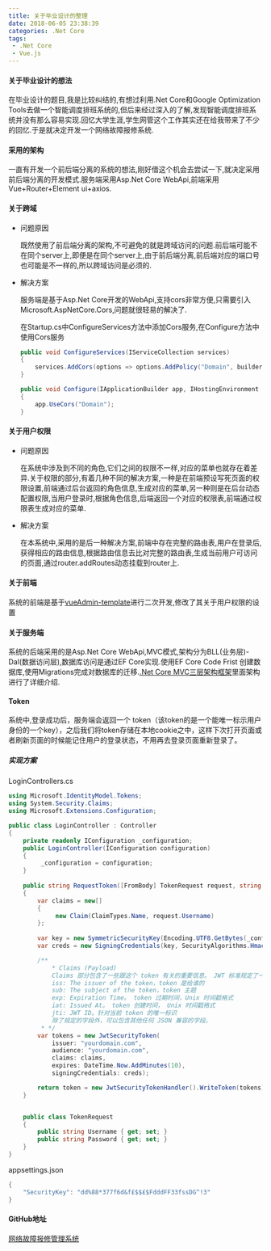 ```yaml
---
title: 关于毕业设计的整理
date: 2018-06-05 23:38:39
categories: .Net Core
tags:
 - .Net Core
 - Vue.js
---
```

#### 关于毕业设计的想法

在毕业设计的题目,我是比较纠结的,有想过利用.Net Core和Google Optimization Tools去做一个智能调度排班系统的,但后来经过深入的了解,发现智能调度排班系统并没有那么容易实现.回忆大学生涯,学生网管这个工作其实还在给我带来了不少的回忆.于是就决定开发一个网络故障报修系统.
<!--more-->

#### 采用的架构

一直有开发一个前后端分离的系统的想法,刚好借这个机会去尝试一下,就决定采用前后端分离的开发模式.服务端采用Asp.Net Core WebApi,前端采用Vue+Router+Element ui+axios.

#### 关于跨域

* 问题原因

    既然使用了前后端分离的架构,不可避免的就是跨域访问的问题.前后端可能不在同个server上,即便是在同个server上,由于前后端分离,前后端对应的端口号也可能是不一样的,所以跨域访问是必须的.

* 解决方案

    服务端是基于Asp.Net Core开发的WebApi,支持cors非常方便,只需要引入Microsoft.AspNetCore.Cors,问题就很轻易的解决了.

    在Startup.cs中ConfigureServices方法中添加Cors服务,在Configure方法中使用Cors服务

    ```cs
    public void ConfigureServices(IServiceCollection services)
    {
        services.AddCors(options => options.AddPolicy("Domain", builder => builder.AllowAnyMethod().AllowAnyHeader().AllowAnyOrigin().AllowCredentials()));
    }

    public void Configure(IApplicationBuilder app, IHostingEnvironment env)
    {
        app.UseCors("Domain");
    }
    ```

#### 关于用户权限

* 问题原因

    在系统中涉及到不同的角色,它们之间的权限不一样,对应的菜单也就存在着差异.关于权限的部分,有着几种不同的解决方案,一种是在前端预设写死页面的权限设置,前端通过后台返回的角色信息,生成对应的菜单,另一种则是在后台动态配置权限,当用户登录时,根据角色信息,后端返回一个对应的权限表,前端通过权限表生成对应的菜单.

* 解决方案

    在本系统中,采用的是后一种解决方案,前端中存在完整的路由表,用户在登录后,获得相应的路由信息,根据路由信息去比对完整的路由表,生成当前用户可访问的页面,通过router.addRoutes动态挂载到router上.

#### 关于前端

系统的前端是基于[vueAdmin-template](https://github.com/PanJiaChen/vueAdmin-template)进行二次开发,修改了其关于用户权限的设置

#### 关于服务端

系统的后端采用的是Asp.Net Core WebApi,MVC模式,架构分为BLL(业务层)-Dal(数据访问层),数据库访问是通过EF Core实现.使用EF Core Code Frist 创建数据库,使用Migrations完成对数据库的迁移.[.Net Core MVC三层架构框架](https://chcaty.github.io/2018/03/06/Net-Core-MVC-%E4%B8%89%E5%B1%82%E6%9E%B6%E6%9E%84%E6%A1%86%E6%9E%B6/)里面架构进行了详细介绍.

#### Token

系统中,登录成功后，服务端会返回一个 token（该token的是一个能唯一标示用户身份的一个key），之后我们将token存储在本地cookie之中，这样下次打开页面或者刷新页面的时候能记住用户的登录状态，不用再去登录页面重新登录了。

##### 实现方案

LoginControllers.cs

```cs
using Microsoft.IdentityModel.Tokens;
using System.Security.Claims;
using Microsoft.Extensions.Configuration;

public class LoginController : Controller
{
    private readonly IConfiguration _configuration;
    public LoginController(IConfiguration configuration)
    {
         _configuration = configuration;
    }
    
    public string RequestToken([FromBody] TokenRequest request, string token, int expires_in)
    {
        var claims = new[]
        {
             new Claim(ClaimTypes.Name, request.Username)
        };
        
        var key = new SymmetricSecurityKey(Encoding.UTF8.GetBytes(_configuration["SecurityKey"]));
        var creds = new SigningCredentials(key, SecurityAlgorithms.HmacSha256);

        /**
            * Claims (Payload)
            Claims 部分包含了一些跟这个 token 有关的重要信息。 JWT 标准规定了一些字段，下面节选一些字段:
            iss: The issuer of the token，token 是给谁的
            sub: The subject of the token，token 主题
            exp: Expiration Time。 token 过期时间，Unix 时间戳格式
            iat: Issued At。 token 创建时间， Unix 时间戳格式
            jti: JWT ID。针对当前 token 的唯一标识
            除了规定的字段外，可以包含其他任何 JSON 兼容的字段。
         * */
        var tokens = new JwtSecurityToken(
            issuer: "yourdomain.com",
            audience: "yourdomain.com",
            claims: claims,
            expires: DateTime.Now.AddMinutes(10),
            signingCredentials: creds);

        return token = new JwtSecurityTokenHandler().WriteToken(tokens);
    }


    public class TokenRequest
    {
        public string Username { get; set; }
        public string Password { get; set; }
    }
}
```

appsettings.json

```cs
{
    "SecurityKey": "dd%88*377f6d&f£$$£$FdddFF33fssDG^!3"
}
```

#### GitHub地址

[网络故障报修管理系统](https://github.com/chcaty/IRS)
